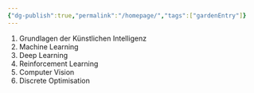 ```yaml
---
{"dg-publish":true,"permalink":"/homepage/","tags":["gardenEntry"]}
---
```


1. Grundlagen der Künstlichen Intelligenz
2. Machine Learning
3. Deep Learning
4. Reinforcement Learning
5. Computer Vision
6. Discrete Optimisation
